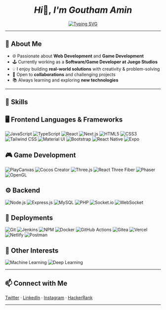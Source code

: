 <h1 align="center"><i>Hi</i>👋,<i> I'm <strong>Goutham Amin</strong> </i></h1>

<p align="center">
 <a href="https://git.io/typing-svg">
   <img src="https://readme-typing-svg.herokuapp.com?font=Fira+Code&weight=600&size=24&duration=2500&pause=250&color=6A7282&center=true&vCenter=true&width=435&lines=Software+Engineer;Web+Developer;Game+Developer;Tech+Enthusiast" alt="Typing SVG" />
 </a>
</p>


---

## 🚀 About Me  

- 🌐 Passionate about **Web Development** and **Game Development**  
- 🕹 Currently working as a **Software/Game Developer at Juego Studios**  
- 💡 I enjoy building **real-world solutions** with creativity & problem-solving  
- 🤝 Open to **collaborations** and challenging projects  
- 📚 Always learning and exploring **new technologies**  

---

## 🌟 Skills  
## 🖥️ Frontend Languages & Frameworks
![JavaScript](https://img.shields.io/badge/JavaScript-F7DF1E?logo=javascript&logoColor=black&style=for-the-badge)
![TypeScript](https://img.shields.io/badge/TypeScript-3178C6?logo=typescript&logoColor=white&style=for-the-badge)
![React](https://img.shields.io/badge/React-61DAFB?logo=react&logoColor=black&style=for-the-badge)
![Next.js](https://img.shields.io/badge/Next.js-000000?logo=next.js&logoColor=white&style=for-the-badge)
![HTML5](https://img.shields.io/badge/HTML5-E34F26?logo=html5&logoColor=white&style=for-the-badge)
![CSS3](https://img.shields.io/badge/CSS3-1572B6?logo=css3&logoColor=white&style=for-the-badge)
![Tailwind CSS](https://img.shields.io/badge/Tailwind_CSS-06B6D4?logo=tailwindcss&logoColor=white&style=for-the-badge)
![Material UI](https://img.shields.io/badge/Material--UI-007FFF?logo=mui&logoColor=white&style=for-the-badge)
![Bootstrap](https://img.shields.io/badge/Bootstrap-7952B3?logo=bootstrap&logoColor=white&style=for-the-badge)
![React Native](https://img.shields.io/badge/React_Native-61DAFB?logo=react&logoColor=black&style=for-the-badge)
![Expo](https://img.shields.io/badge/Expo-000020?logo=expo&logoColor=white&style=for-the-badge)


## 🎮 Game Development
![PlayCanvas](https://img.shields.io/badge/PlayCanvas-E05F2C?logo=playcanvas&logoColor=white&style=for-the-badge)
![Cocos Creator](https://img.shields.io/badge/Cocos%20Creator-55C2E1?logo=cocos&logoColor=white&style=for-the-badge)
![Three.js](https://img.shields.io/badge/Three.js-000000?logo=three.js&logoColor=white&style=for-the-badge)
![React Three Fiber](https://img.shields.io/badge/React--Three--Fiber-000000?logo=react&logoColor=61DAFB&style=for-the-badge)
![Phaser](https://img.shields.io/badge/Phaser-7D7DC4?logo=phaser&logoColor=white&style=for-the-badge)
![OpenGL](https://img.shields.io/badge/OpenGL-5586A4?logo=opengl&logoColor=white&style=for-the-badge)

## ⚙️ Backend
![Node.js](https://img.shields.io/badge/Node.js-339933?logo=node.js&logoColor=white&style=for-the-badge)
![Express.js](https://img.shields.io/badge/Express.js-000000?logo=express&logoColor=white&style=for-the-badge)
![MySQL](https://img.shields.io/badge/MySQL-4479A1?logo=mysql&logoColor=white&style=for-the-badge)
![PHP](https://img.shields.io/badge/PHP-777BB4?logo=php&logoColor=white&style=for-the-badge)
![Socket.io](https://img.shields.io/badge/Socket.io-010101?logo=socketdotio&logoColor=white&style=for-the-badge)
![WebSocket](https://img.shields.io/badge/WebSocket-010101?style=for-the-badge)

## 🚀 Deployments
![Git](https://img.shields.io/badge/Git-F05032?logo=git&logoColor=white&style=for-the-badge)
![Jenkins](https://img.shields.io/badge/Jenkins-D24939?logo=jenkins&logoColor=white&style=for-the-badge)
![NPM](https://img.shields.io/badge/NPM-CB3837?logo=npm&logoColor=white&style=for-the-badge)
![Docker](https://img.shields.io/badge/Docker-2496ED?logo=docker&logoColor=white&style=for-the-badge)
![GitHub Actions](https://img.shields.io/badge/GitHub%20Actions-2088FF?logo=githubactions&logoColor=white&style=for-the-badge)
![Gitea](https://img.shields.io/badge/Gitea-609926?logo=gitea&logoColor=white&style=for-the-badge)
![Vercel](https://img.shields.io/badge/Vercel-000000?logo=vercel&logoColor=white&style=for-the-badge)
![Netlify](https://img.shields.io/badge/Netlify-00C7B7?logo=netlify&logoColor=white&style=for-the-badge)
![Postman](https://img.shields.io/badge/Postman-FF6C37?logo=postman&logoColor=white&style=for-the-badge)

## 📌 Other Interests
![Machine Learning](https://img.shields.io/badge/Machine%20Learning-102230?style=for-the-badge)
![Deep Learning](https://img.shields.io/badge/Deep%20Learning-FF6F00?style=for-the-badge)


---

## 📫 Connect with Me  

<p align="left">
  <a href="https://twitter.com/amingoutham" target="_blank">Twitter</a> ·
  <a href="https://linkedin.com/in/goutham-amin" target="_blank">LinkedIn</a> ·
  <a href="https://instagram.com/gouthamamin" target="_blank">Instagram</a> ·
  <a href="https://www.hackerrank.com/gouthamamin" target="_blank">HackerRank</a>
</p>

---
